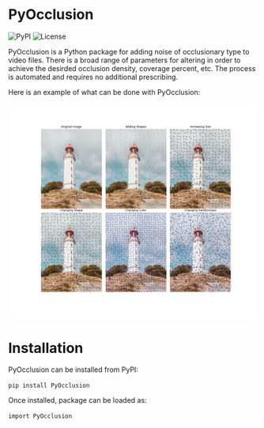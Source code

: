 # PyOcclusion
![PyPI](https://img.shields.io/pypi/v/PyOcclusion)
![License](https://img.shields.io/github/license/BohdanSynytskyi/PyOcclusion)

PyOcclusion is a Python package for adding noise of occlusionary type to video files. There is a broad range of parameters for altering in order to achieve the desirded occlusion density, coverage percent, etc. The process is automated and requires no additional prescribing.

Here is an example of what can be done with PyOcclusion:

![Description of the image](grid_image.png)

# Installation

PyOcclusion can be installed from PyPI:

```pip install PyOcclusion```

Once installed, package can be loaded as:

```import PyOcclusion```